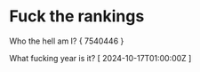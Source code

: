 # Fuck the rankings

Who the hell am I?
{ 7540446 }

What fucking year is it?
[ 2024-10-17T01:00:00Z ]
